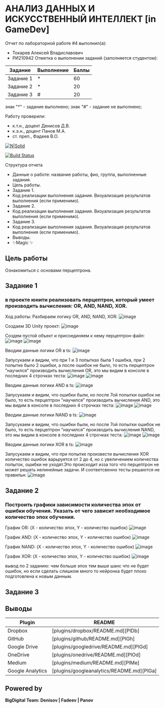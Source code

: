 # АНАЛИЗ ДАННЫХ И ИСКУССТВЕННЫЙ ИНТЕЛЛЕКТ [in GameDev]
Отчет по лабораторной работе #4 выполнил(а):
- Токарев Алексей Владиславович
- РИ210942
Отметка о выполнении заданий (заполняется студентом):

| Задание | Выполнение | Баллы |
| ------ | ------ | ------ |
| Задание 1 | * | 60 |
| Задание 2 | * | 20 |
| Задание 3 | # | 20 |

знак "*" - задание выполнено; знак "#" - задание не выполнено;

Работу проверили:
- к.т.н., доцент Денисов Д.В.
- к.э.н., доцент Панов М.А.
- ст. преп., Фадеев В.О.

[![N|Solid](https://cldup.com/dTxpPi9lDf.thumb.png)](https://nodesource.com/products/nsolid)

[![Build Status](https://travis-ci.org/joemccann/dillinger.svg?branch=master)](https://travis-ci.org/joemccann/dillinger)

Структура отчета

- Данные о работе: название работы, фио, группа, выполненные задания.
- Цель работы.
- Задание 1.
- Код реализации выполнения задания. Визуализация результатов выполнения (если применимо).
- Задание 2.
- Код реализации выполнения задания. Визуализация результатов выполнения (если применимо).
- Задание 3.
- Код реализации выполнения задания. Визуализация результатов выполнения (если применимо).
- Выводы.
- ✨Magic ✨

## Цель работы
Ознакомиться с основами перцептрона.

## Задание 1
### в проекте юнити реализовать перцептрон, который умеет производить вычисления: OR, AND, NAND, XOR.
Ход работы:
Разбираем логику  OR, AND, NAND, XOR:
![image](https://user-images.githubusercontent.com/106770342/204089428-e51dd43f-a95c-4ca8-ab8a-7005de2d063c.png)



Создаем 3D Unity проект:
![image](https://user-images.githubusercontent.com/106770342/204089492-bc0647ae-c6ee-47d0-bb22-52a4da45bbeb.png)



Создем пустой объект и присоединяем к нему перцептрон-файл:
![image](https://user-images.githubusercontent.com/106770342/204089708-756fcf89-8731-49c8-8b6d-b6395b635720.png)
![image](https://user-images.githubusercontent.com/106770342/204089724-f3b4f658-7aab-4e5e-9103-f9cb69d3c471.png)



Вводим данные логики OR в ts:
![image](https://user-images.githubusercontent.com/106770342/204089998-59d2b913-94e7-4b69-906d-2e682e6e2631.png)


Запусукаем и видим, что при 1 и 3 попытках была 1 ошибка, при 2 попытке было 2 ошибки, а после ошибок не было, то есть перцептрон "научился" производить вычисления OR, это мы видим в консоле в последних 4 строчках теста:
![image](https://user-images.githubusercontent.com/106770342/204090044-52629114-7b4b-4eab-a0af-7725a97b8a59.png)
![image](https://user-images.githubusercontent.com/106770342/204090055-87fb630e-1df9-4c4c-85f4-a7528c3c14ff.png)




Вводим данные логики AND в ts:
![image](https://user-images.githubusercontent.com/106770342/204090744-381a069d-3cf1-404e-8c9d-0bb71bb2a31c.png)


Запусукаем и видим, что ошибки были, но после 7ой попытки ошибок не было, то есть перцептрон "научился" производить вычисления AND, это мы видим в консоле в последних 4 строчках теста:
![image](https://user-images.githubusercontent.com/106770342/204090888-6961ef9e-fcbf-42a8-9294-0033236e1319.png)
![image](https://user-images.githubusercontent.com/106770342/204090901-040a7e25-0b42-4f9f-92de-11786eff67ea.png)





Вводим данные логики NAND в ts:
![image](https://user-images.githubusercontent.com/106770342/204091487-8e1484f5-7752-473e-899a-449776efd263.png)

Запусукаем и видим, что ошибки были, но после 7ой попытки ошибок не было, то есть перцептрон "научился" производить вычисления NAND, это мы видим в консоле в последних 4 строчках теста:
![image](https://user-images.githubusercontent.com/106770342/204091592-989ebd95-a3e7-462d-a725-2ac07e7bcf23.png)
![image](https://user-images.githubusercontent.com/106770342/204091597-47298e38-9bf7-4acb-9a03-a3ac8b3da347.png)






Вводим данные логики XOR в ts:
![image](https://user-images.githubusercontent.com/106770342/204091727-d799c4ee-8df4-4f76-8fd7-e1a6643e3698.png)

Запусукаем и видим, что при попытке произвести вычисления XOR количество ошибок варьруется от 2 до 4, но с увеличением количества попыток, ошибки не уходят.Это происходит изза того что перцептрон не может решать нелинейные задачи. И соответсвенно тесты решаются не правильн:
![image](https://user-images.githubusercontent.com/106770342/204092203-b9d671d9-08ff-4b92-abd8-f481e2efd466.png)



## Задание 2
### Построить графики зависимости количества эпох от ошибки обучения. Указать от чего зависит необходимое количество эпох обучения.

График OR:
(Х - количество эпох, Y - количество ошибок)
![image](https://user-images.githubusercontent.com/106770342/204128029-3d4b311b-a006-444f-b5a2-102ca436d57d.png)


График AND:
(Х - количество эпох, Y - количество ошибок)
![image](https://user-images.githubusercontent.com/106770342/204128381-956f14a6-52ee-4416-b5e5-46ae7d067d41.png)



График NAND:
(Х - количество эпох, Y - количество ошибок)
![image](https://user-images.githubusercontent.com/106770342/204128456-0496a9e4-bc1b-4581-af96-c59bf19fd2d4.png)




График XOR:
(Х - количество эпох, Y - количество ошибок)
![image](https://user-images.githubusercontent.com/106770342/204128612-a5e85566-45d2-4a05-a084-6244866c603a.png)

вывод по 2 заданию:
  чем больше эпох тем выше шанс что не будет ошибок, но если сделать слишком много то нейронка будет плохо подготовлена к новым данным.



## Задание 3


## Выводы



| Plugin | README |
| ------ | ------ |
| Dropbox | [plugins/dropbox/README.md][PlDb] |
| GitHub | [plugins/github/README.md][PlGh] |
| Google Drive | [plugins/googledrive/README.md][PlGd] |
| OneDrive | [plugins/onedrive/README.md][PlOd] |
| Medium | [plugins/medium/README.md][PlMe] |
| Google Analytics | [plugins/googleanalytics/README.md][PlGa] |

## Powered by

**BigDigital Team: Denisov | Fadeev | Panov**
